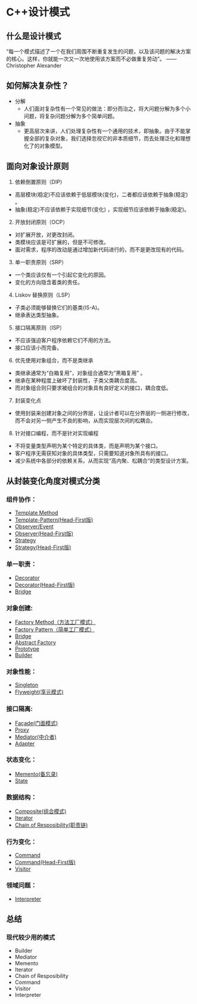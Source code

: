 # C++设计模式

## 什么是设计模式
“每一个模式描述了一个在我们周围不断重复发生的问题，以及该问题的解决方案的核心。这样，你就能一次又一次地使用该方案而不必做重复劳动”。
——Christopher Alexander

## 如何解决复杂性？
+ 分解
  + 人们面对复杂性有一个常见的做法：即分而治之，将大问题分解为多个小问题，将复杂问题分解为多个简单问题。
+ 抽象
  + 更高层次来讲，人们处理复杂性有一个通用的技术，即抽象。由于不能掌握全部的复杂对象，我们选择忽视它的非本质细节，而去处理泛化和理想化了的对象模型。
  
  
## 面向对象设计原则
1. 依赖倒置原则（DIP）
  + 高层模块(稳定)不应该依赖于低层模块(变化)，二者都应该依赖于抽象(稳定) 。
  + 抽象(稳定)不应该依赖于实现细节(变化) ，实现细节应该依赖于抽象(稳定)。
2. 开放封闭原则（OCP）
  + 对扩展开放，对更改封闭。
  + 类模块应该是可扩展的，但是不可修改。
  + 面对需求，程序的改动是通过增加新代码进行的，而不是更改现有的代码。
3. 单一职责原则（SRP）
  + 一个类应该仅有一个引起它变化的原因。
  + 变化的方向隐含着类的责任。
4. Liskov 替换原则（LSP）
  + 子类必须能够替换它们的基类(IS-A)。
  + 继承表达类型抽象。
5. 接口隔离原则（ISP）
  + 不应该强迫客户程序依赖它们不用的方法。
  + 接口应该小而完备。
6. 优先使用对象组合，而不是类继承
  + 类继承通常为“白箱复用”，对象组合通常为“黑箱复用” 。
  + 继承在某种程度上破坏了封装性，子类父类耦合度高。
  + 而对象组合则只要求被组合的对象具有良好定义的接口，耦合度低。
7. 封装变化点
  + 使用封装来创建对象之间的分界层，让设计者可以在分界层的一侧进行修改，而不会对另一侧产生不良的影响，从而实现层次间的松耦合。
8. 针对接口编程，而不是针对实现编程
  + 不将变量类型声明为某个特定的具体类，而是声明为某个接口。
  + 客户程序无需获知对象的具体类型，只需要知道对象所具有的接口。
  + 减少系统中各部分的依赖关系，从而实现“高内聚、松耦合”的类型设计方案。

## 从封装变化角度对模式分类
### 组件协作：
+ [Template Method](https://github.com/dal-code/Cpp-Design-Patterns/tree/master/Template%20Method)
+ [Template-Pattern(Head-First版)](https://github.com/dal-code/Cpp-Design-Patterns/tree/master/Template-Pattern)
+ [Observer/Event](https://github.com/dal-code/Cpp-Design-Patterns/tree/master/Observer)
+ [Observer(Head-First版)](https://github.com/dal-code/Cpp-Design-Patterns/tree/master/Observer-Pattern)
+ [Strategy](https://github.com/dal-code/Cpp-Design-Patterns/tree/master/Strategy)
+ [Strategy(Head-First版)](https://github.com/dal-code/Cpp-Design-Patterns/tree/master/Strategy-Pattern)
### 单一职责：
+ [Decorator](https://github.com/dal-code/Cpp-Design-Patterns/tree/master/Decorator)
+ [Decorator(Head-First版)](https://github.com/dal-code/Cpp-Design-Patterns/tree/master/Decorator-Pattern)
+ [Bridge](https://github.com/dal-code/Cpp-Design-Patterns/tree/master/Bridge)
### 对象创建:
+ [Factory Method（方法工厂模式）](https://github.com/dal-code/Cpp-Design-Patterns/tree/main/Factory%20Method)
+ [Factory Pattern（简单工厂模式）](https://github.com/dal-code/Cpp-Design-Patterns/tree/main/Factory-Pattern)
+ [Bridge](https://github.com/dal-code/Cpp-Design-Patterns/tree/master/Bridge)
+ [Abstract Factory](https://github.com/dal-code/Cpp-Design-Patterns/tree/master/Abstract%20Factory)
+ [Prototype](https://github.com/dal-code/Cpp-Design-Patterns/tree/master/Prototype)
+ [Builder](https://github.com/dal-code/Cpp-Design-Patterns/tree/master/Builder)
### 对象性能：
+ [Singleton](https://github.com/dal-code/Cpp-Design-Patterns/tree/master/Singleton)
+ [Flyweight(享元模式)](https://github.com/dal-code/Cpp-Design-Patterns/tree/master/Flyweight)
### 接口隔离:
+ [Façade(门面模式)](https://github.com/dal-code/Cpp-Design-Patterns/tree/master/Facade)
+ [Proxy](https://github.com/dal-code/Cpp-Design-Patterns/tree/master/Proxy)
+ [Mediator(中介者)](https://github.com/dal-code/Cpp-Design-Patterns/tree/master/Mediator)
+ [Adapter](https://github.com/dal-code/Cpp-Design-Patterns/tree/master/Adapter)
### 状态变化：
+ [Memento(备忘录)](https://github.com/dal-code/Cpp-Design-Patterns/tree/master/Memento)
+ [State](https://github.com/dal-code/Cpp-Design-Patterns/tree/master/State)
### 数据结构：
+ [Composite(组合模式)](https://github.com/dal-code/Cpp-Design-Patterns/tree/master/Composite)
+ [Iterator](https://github.com/dal-code/Cpp-Design-Patterns/tree/master/Iterator)
+ [Chain of Resposibility(职责链)](https://github.com/dal-code/Cpp-Design-Patterns/tree/master/Chain%20of%20Resposibility)
### 行为变化：
+ [Command](https://github.com/dal-code/Cpp-Design-Patterns/tree/master/Command)
+ [Command(Head-First版)](https://github.com/dal-code/Cpp-Design-Patterns/tree/master/Command-Pattern)
+ [Visitor](https://github.com/dal-code/Cpp-Design-Patterns/tree/master/Visitor)
### 领域问题：
+ [Interpreter](https://github.com/dal-code/Cpp-Design-Patterns/tree/master/Interpreter)


## 总结
### 现代较少用的模式
+ Builder
+ Mediator
+ Memento
+ Iterator
+ Chain of Resposibility
+ Command
+ Visitor
+ Interpreter
